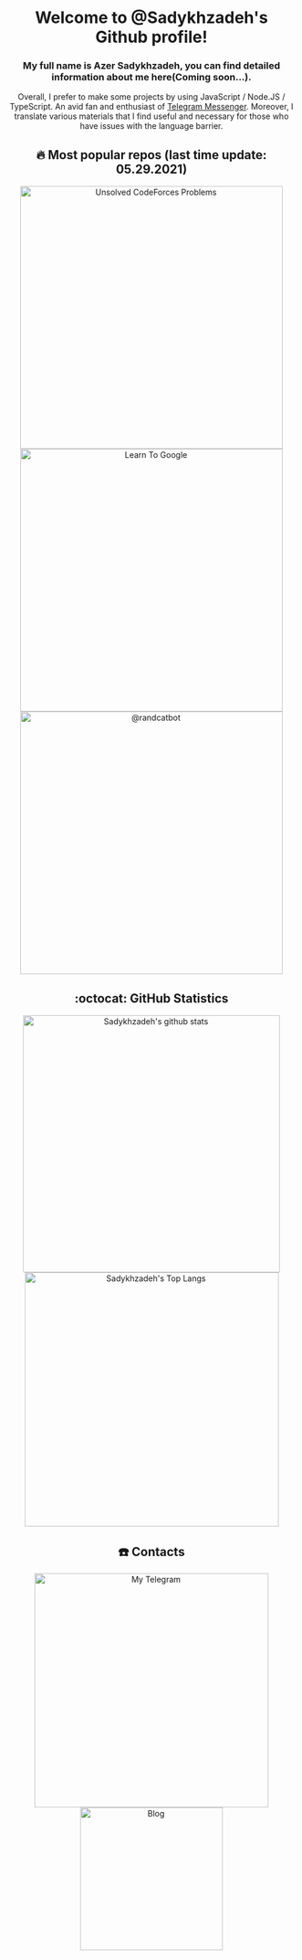 <div align="center">
  <h1>Welcome to @Sadykhzadeh's Github profile!</h1>
  <h3>My full name is Azer Sadykhzadeh, you can find detailed information about me here(Coming soon...).</h3> 
  </h4>
    Overall, I prefer to make some projects by using JavaScript / Node.JS / TypeScript. An avid fan and enthusiast of <a href="https://github.com/TelegramMessenger" target="_blank">Telegram Messenger</a>.
    Moreover, I translate various materials that I find useful and necessary for those who have issues with the language barrier.
  </h4>
  <h2>🔥 Most popular repos (last time update: 05.29.2021)</h2>
  <a href="https://github.com/Sadykhzadeh/unsolved-cf-problems" target="_blank">
    <img
       width="460px"
       alt="Unsolved CodeForces Problems"
       src="https://github-readme-stats.vercel.app/api/pin/?username=sadykhzadeh&repo=unsolved-cf-problems&title_color=c9d1d9&text_color=c9d1d9&icon_color=ffffffb3&bg_color=0d1117&hide_border=true&show_owner=true" />
  </a>
  <a href="https://github.com/Sadykhzadeh/learn-to-google" target="_blank">
    <img
       width="460px"
       alt="Learn To Google"
       src="https://github-readme-stats.vercel.app/api/pin/?username=sadykhzadeh&repo=learn-to-google&title_color=c9d1d9&text_color=c9d1d9&icon_color=ffffffb3&bg_color=0d1117&hide_border=true&show_owner=true" />
  </a>
  <a href="https://github.com/Sadykhzadeh/randcatbot-py" target="_blank">
    <img
       width="460px"
       alt="@randcatbot"
       title="[deprecated]"
       src="https://github-readme-stats.vercel.app/api/pin/?username=sadykhzadeh&repo=randcatbot-py&title_color=c9d1d9&text_color=c9d1d9&icon_color=ffffffb3&bg_color=0d1117&hide_border=true&show_owner=true" />
  </a>
  <h2>:octocat: GitHub Statistics</h2>
  <a href="https://github.com/Sadykhzadeh/" target="_blank">
  <img
       width="450px"
       alt="Sadykhzadeh's github stats"
       src="https://github-readme-stats.vercel.app/api?username=Sadykhzadeh&show_icons=true&title_color=c9d1d9&text_color=c9d1d9&icon_color=ffffffb3&bg_color=0d1117&hide_border=true" />
  <img 
       width="445px"
       alt="Sadykhzadeh's Top Langs" 
       src="https://github-readme-stats.vercel.app/api/top-langs/?username=Sadykhzadeh&title_color=c9d1d9&text_color=c9d1d9&icon_color=ffffffb3&bg_color=0d1117&hide_border=true&layout=compact&langs_count=10" />
  </a>
  <h2 align="center">
    ☎️ Contacts
  </h2>
    <a href="https://t.me/Sadykhzadeh" target="_blank">
      <img width="410px" alt="My Telegram" src="https://badgen.net/badge/My%20Telegram/@Sadykhzadeh/red?icon=telegram">
    </a>
    <a href="https://t.me/Sa_Blog" target="_blank">
      <img width="250px" alt="Blog" src="https://badgen.net/badge/Blog/@Sa_Blog/blue?icon=telegram">
    </a>
</div>
